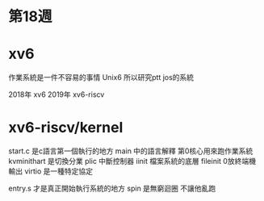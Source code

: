 # 第18週

# xv6

作業系統是一件不容易的事情
Unix6
所以研究ptt
jos的系統

2018年 xv6
2019年 xv6-riscv
 
# xv6-riscv/kernel
start.c 是c語言第一個執行的地方
    main 中的語言解釋
    第0核心用來跑作業系統
    kvminithart 是切換分業
    plic 中斷控制器
    iinit 檔案系統的底層
    fileinit 0放終端機輸出
    virtio 是一種特定協定

entry.s 才是真正開始執行系統的地方
spin 是無窮迴圈 不讓他亂跑











